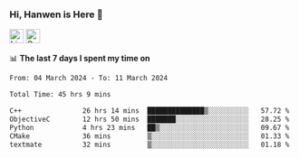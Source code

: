 ### Hi, Hanwen is Here 👋
<p>
	<a href="https://www.linkedin.com/in/liu-hanwen/"><img src="https://img.shields.io/badge/@hanwen-0A66C2?style=flat&logo=LinkedIn&logoColor=white" alt="Linkedin"  height="25px"/></a> 
	<a href="https://scholar.google.com/citations?user=HDF0su0AAAAJ"><img src="https://img.shields.io/badge/scholar-4385FE.svg?&style=plastic&logo=google-scholar&logoColor=white" alt="Google Scholar" height="25px"> </a>
</p>

📊 **The last 7 days I spent my time on** 
<!--START_SECTION:waka-->

```txt
From: 04 March 2024 - To: 11 March 2024

Total Time: 45 hrs 9 mins

C++               26 hrs 14 mins  ██████████████▒░░░░░░░░░░   57.72 %
ObjectiveC        12 hrs 50 mins  ███████░░░░░░░░░░░░░░░░░░   28.25 %
Python            4 hrs 23 mins   ██▒░░░░░░░░░░░░░░░░░░░░░░   09.67 %
CMake             36 mins         ▒░░░░░░░░░░░░░░░░░░░░░░░░   01.33 %
textmate          32 mins         ▒░░░░░░░░░░░░░░░░░░░░░░░░   01.18 %
```

<!--END_SECTION:waka-->


<!--
**david990917/david990917** is a ✨ _special_ ✨ repository because its `README.md` (this file) appears on your GitHub profile.

Here are some ideas to get you started:

- 🔭 I’m currently working on ...
- 🌱 I’m currently learning ...
- 👯 I’m looking to collaborate on ...
- 🤔 I’m looking for help with ...
- 💬 Ask me about ...
- 📫 How to reach me: ...
- 😄 Pronouns: ...
- ⚡ Fun fact: ...
-->
